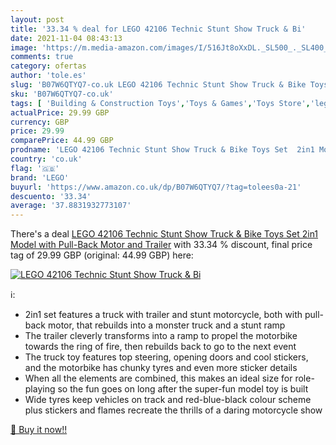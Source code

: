 ```yaml
---
layout: post
title: '33.34 % deal for LEGO 42106 Technic Stunt Show Truck & Bi'
date: 2021-11-04 08:43:13
image: 'https://m.media-amazon.com/images/I/516Jt8oXxDL._SL500_._SL400_.jpg'
comments: true
category: ofertas
author: 'tole.es'
slug: 'B07W6QTYQ7-co.uk LEGO 42106 Technic Stunt Show Truck & Bike Toys Set...'
sku: 'B07W6QTYQ7-co.uk'
tags: [ 'Building & Construction Toys','Toys & Games','Toys Store','lego', ]
actualPrice: 29.99 GBP
currency: GBP
price: 29.99
comparePrice: 44.99 GBP
prodname: 'LEGO 42106 Technic Stunt Show Truck & Bike Toys Set  2in1 Model with Pull-Back Motor and Trailer'
country: 'co.uk'
flag: '🇬🇧'
brand: 'LEGO'
buyurl: 'https://www.amazon.co.uk/dp/B07W6QTYQ7/?tag=tolees0a-21'
descuento: '33.34'
average: '37.8831932773107'
---
```


There's a deal [LEGO 42106 Technic Stunt Show Truck & Bike Toys Set  2in1 Model with Pull-Back Motor and Trailer](https://www.amazon.co.uk/dp/B07W6QTYQ7/?tag=tolees0a-21)  with  33.34 % discount, final price tag of  29.99 GBP (original: 44.99 GBP) here:

[![LEGO 42106 Technic Stunt Show Truck & Bi](https://m.media-amazon.com/images/I/516Jt8oXxDL._SL500_._SL400_.jpg)](https://www.amazon.co.uk/dp/B07W6QTYQ7/?tag=tolees0a-21)

ℹ️:

- 2in1 set features a truck with trailer and stunt motorcycle, both with pull-back motor, that rebuilds into a monster truck and a stunt ramp
- The trailer cleverly transforms into a ramp to propel the motorbike towards the ring of fire, then rebuilds back to go to the next event
- The truck toy features top steering, opening doors and cool stickers, and the motorbike has chunky tyres and even more sticker details
- When all the elements are combined, this makes an ideal size for role-playing so the fun goes on long after the super-fun model toy is built
- Wide tyres keep vehicles on track and red-blue-black colour scheme plus stickers and flames recreate the thrills of a daring motorcycle show

[🛒 Buy it now!!](https://www.amazon.co.uk/dp/B07W6QTYQ7/?tag=tolees0a-21)
